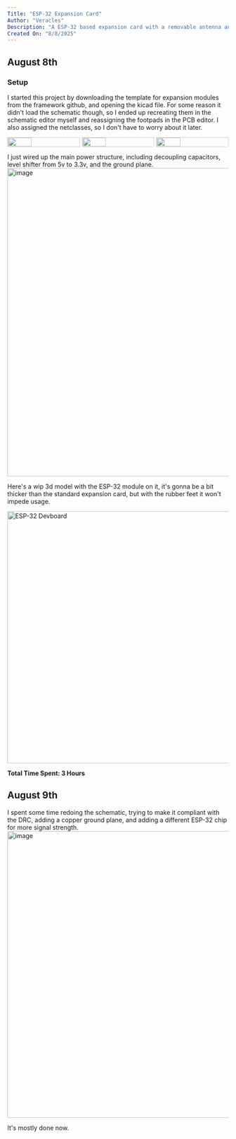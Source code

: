 ```yaml
---
Title: "ESP-32 Expansion Card"
Author: "Veracles"
Description: "A ESP-32 based expansion card with a removable antenna and a wide range of features"
Created On: "8/8/2025"
---
```


## August 8th

### Setup
I started this project by downloading the template for expansion modules from the framework github, and opening the kicad file. For some reason it didn't load the schematic though, so I ended up recreating them in the schematic editor myself and reassigning the footpads in the PCB editor. I also assigned the netclasses, so I don't have to worry about it later.

<div style="display: flex; justify-content: center; gap: 1%;">
  <img src="https://github.com/user-attachments/assets/f60419fa-532f-420b-9f21-3a2dc3b3c1c3" 
       style="width: 33%; border: 1px solid #ccc; box-sizing: border-box; vertical-align: top;" />
  <img src="https://github.com/user-attachments/assets/1471957e-33e3-4402-8f05-bb05cd0298a4" 
       style="width: 33%; border: 1px solid #ccc; box-sizing: border-box; vertical-align: top;" />
  <img src="https://github.com/user-attachments/assets/ce38e2d0-ed3b-4564-82af-6dfeee21176e" 
       style="width: 33%; border: 1px solid #ccc; box-sizing: border-box; vertical-align: top;" />
</div>

I just wired up the main power structure, including decoupling capacitors, level shifter from 5v to 3.3v, and the ground plane.
<img width="732" height="700" alt="image" src="https://github.com/user-attachments/assets/a184a568-b95b-47b9-b752-3a2b74c8e5fe" />

Here's a wip 3d model with the ESP-32 module on it, it's gonna be a bit thicker than the standard expansion card, but with the rubber feet it won't impede usage.

<img width="1068" height="572" alt="ESP-32 Devboard" src="https://github.com/user-attachments/assets/689385d6-0c75-41bb-baf8-6d6971138759" />

**Total Time Spent: 3 Hours**

## August 9th

I spent some time redoing the schematic, trying to make it compliant with the DRC, adding a copper ground plane, and adding a different ESP-32 chip for more signal strength.
<img width="762" height="651" alt="image" src="https://github.com/user-attachments/assets/afb0862b-1145-47ab-a7a7-4a72971e12dc" />

It's mostly done now.
